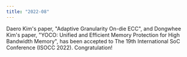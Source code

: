 ```yaml
---
title: "2022-08"
---
```


Daero Kim's paper, "Adaptive Granularity On-die ECC", and Dongwhee Kim's paper, "YOCO: Unified and Efficient Memory Protection for High Bandwidth Memory", has been accepted to The 19th International SoC Conference (ISOCC 2022). Congratulation!
